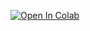 [![Open In Colab](https://colab.research.google.com/assets/colab-badge.svg)](https://colab.research.google.com/github/ferrandi/private-PandA-bambu/blob/tutorial-2021/documentation/tutorial_ics_2021/bambu.ipynb)